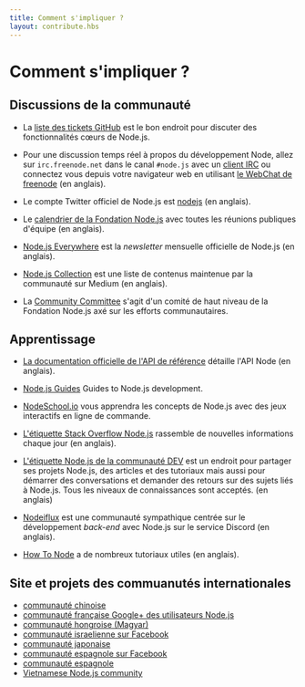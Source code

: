 ```yaml
---
title: Comment s'impliquer ?
layout: contribute.hbs
---
```


# Comment s'impliquer ?

## Discussions de la communauté

- La [liste des tickets GitHub](https://github.com/nodejs/node/issues) est le bon endroit pour discuter des fonctionnalités cœurs de Node.js.

- Pour une discussion temps réel à propos du développement Node, allez sur `irc.freenode.net` dans le canal `#node.js` avec un [client IRC](https://fr.wikipedia.org/wiki/Liste_de_clients_IRC) ou connectez vous depuis votre navigateur web en utilisant [le WebChat de freenode](http://webchat.freenode.net/?channels=node.js) (en anglais).

- Le compte Twitter officiel de Node.js est [nodejs](https://twitter.com/nodejs) (en anglais).

- Le [calendrier de la Fondation Node.js](https://nodejs.org/calendar) avec toutes les réunions publiques d'équipe (en anglais).

- [Node.js Everywhere](https://newsletter.nodejs.org) est la _newsletter_ mensuelle officielle de Node.js (en anglais).

- [Node.js Collection](https://medium.com/the-node-js-collection) est une liste de contenus maintenue par la communauté sur Medium (en anglais).

- La [Community Committee](https://github.com/nodejs/community-committee) s'agit d'un comité de haut niveau de la Fondation Node.js axé sur les efforts communautaires.


## Apprentissage

- [La documentation officielle de l'API de référence](/api) détaille l'API Node (en anglais).

- [Node.js Guides](https://nodejs.dev) Guides to Node.js development.

- [NodeSchool.io](https://nodeschool.io/fr-fr/) vous apprendra les concepts de Node.js avec des jeux interactifs en ligne de commande.

- [L'étiquette Stack Overflow Node.js](http://stackoverflow.com/questions/tagged/node.js) rassemble de nouvelles informations chaque jour (en anglais).

- [L'étiquette Node.js de la communauté DEV](https://dev.to/t/node) est un endroit pour partager ses projets Node.js, des articles et des tutoriaux mais aussi pour démarrer des conversations et demander des retours sur des sujets liés à Node.js. Tous les niveaux de connaissances sont acceptés. (en anglais)

- [Nodeiflux](https://discordapp.com/invite/vUsrbjd) est une communauté sympathique centrée sur le développement _back-end_ avec Node.js sur le service Discord (en anglais).

- [How To Node](http://howtonode.org/) a de nombreux tutoriaux utiles (en anglais).


## Site et projets des commuanutés internationales

- [communauté chinoise](http://cnodejs.org)
- [communauté française Google+ des utilisateurs Node.js](https://plus.google.com/communities/113346206415381691435)
- [communauté hongroise (Magyar)](http://nodehun.blogspot.com/)
- [communauté israelienne sur Facebook](https://www.facebook.com/groups/node.il/)
- [communauté japonaise](http://nodejs.jp/)
- [communauté espagnole sur Facebook](https://www.facebook.com/groups/node.es/)
- [communauté espagnole](http://nodehispano.com)
- [Vietnamese Node.js community](https://www.facebook.com/nodejs.vn/)
